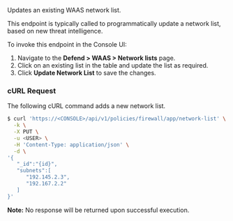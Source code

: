 Updates an existing WAAS network list.

This endpoint is typically called to programmatically update a network list, based on new threat intelligence.

To invoke this endpoint in the Console UI:

1. Navigate to the **Defend > WAAS > Network lists** page.
2. Click on an existing list in the table and update the list as required.
3. Click **Update Network List** to save the changes.

### cURL Request

The following cURL command adds a new network list.

```bash
$ curl 'https://<CONSOLE>/api/v1/policies/firewall/app/network-list' \
  -k \
  -X PUT \
  -u <USER> \
  -H 'Content-Type: application/json' \
  -d \
'{
   "_id":"{id}",
   "subnets":[
      "192.145.2.3",
      "192.167.2.2"
   ]
}'
```

​**Note:** No response will be returned upon successful execution.

